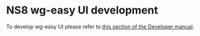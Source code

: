 # NS8 wg-easy UI development

To develop wg-easy UI please refer to [this section of the Developer manual](https://nethserver.github.io/ns8-core/ui/modules/#module-ui-development).
